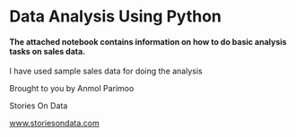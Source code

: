 # Data Analysis Using Python


#### The attached notebook contains information on how to do basic analysis tasks on sales data.

I have used sample sales data for doing the analysis

Brought to you by Anmol Parimoo


Stories On Data

www.storiesondata.com
